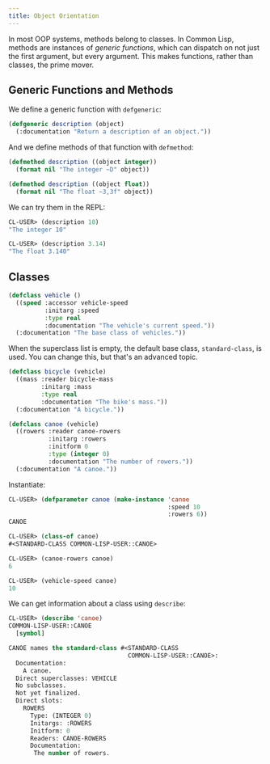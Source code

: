 ```yaml
---
title: Object Orientation
---
```


In most OOP systems, methods belong to classes. In Common Lisp, methods are
instances of _generic functions_, which can dispatch on not just the first
argument, but every argument. This makes functions, rather than classes, the
prime mover.

## Generic Functions and Methods

We define a generic function with `defgeneric`:

```lisp
(defgeneric description (object)
  (:documentation "Return a description of an object."))
```

And we define methods of that function with `defmethod`:

```lisp
(defmethod description ((object integer))
  (format nil "The integer ~D" object))

(defmethod description ((object float))
  (format nil "The float ~3,3f" object))
```

We can try them in the REPL:

```lisp
CL-USER> (description 10)
"The integer 10"

CL-USER> (description 3.14)
"The float 3.140"
```

## Classes

```lisp
(defclass vehicle ()
  ((speed :accessor vehicle-speed
          :initarg :speed
          :type real
	      :documentation "The vehicle's current speed."))
  (:documentation "The base class of vehicles."))
```

When the superclass list is empty, the default base class, `standard-class`, is
used. You can change this, but that's an advanced topic.

```lisp
(defclass bicycle (vehicle)
  ((mass :reader bicycle-mass
         :initarg :mass
         :type real
         :documentation "The bike's mass."))
  (:documentation "A bicycle."))

(defclass canoe (vehicle)
  ((rowers :reader canoe-rowers
           :initarg :rowers
           :initform 0
           :type (integer 0)
           :documentation "The number of rowers."))
  (:documentation "A canoe."))
```

Instantiate:

```lisp
CL-USER> (defparameter canoe (make-instance 'canoe
                                            :speed 10
                                            :rowers 6))
CANOE

CL-USER> (class-of canoe)
#<STANDARD-CLASS COMMON-LISP-USER::CANOE>

CL-USER> (canoe-rowers canoe)
6

CL-USER> (vehicle-speed canoe)
10
```

We can get information about a class using `describe`:

```lisp
CL-USER> (describe 'canoe)
COMMON-LISP-USER::CANOE
  [symbol]

CANOE names the standard-class #<STANDARD-CLASS
                                 COMMON-LISP-USER::CANOE>:
  Documentation:
    A canoe.
  Direct superclasses: VEHICLE
  No subclasses.
  Not yet finalized.
  Direct slots:
    ROWERS
      Type: (INTEGER 0)
      Initargs: :ROWERS
      Initform: 0
      Readers: CANOE-ROWERS
      Documentation:
       The number of rowers.
```
